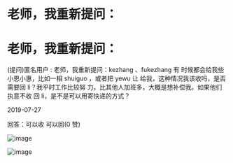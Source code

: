 # 老师，我重新提问：

# 老师，我重新提问：

(提问)匿名用户 : 老师，我重新提问：kezhang 、fukezhang 有 时候都会给我些小恩小惠，比如一相 shuiguo ，或者把 yewu 让 给我，这种情况我该收吗，是否需要回 li？我平时工作比较努 力，比其他人加班多，大概是想补偿我。如果他们执意不收 回 li，是不是可以用寄快递的方式？

2019-07-27

回答：可以收 可以回(0 赞)

![image](img/Image_149.png)

![image](img/Image_150.png)